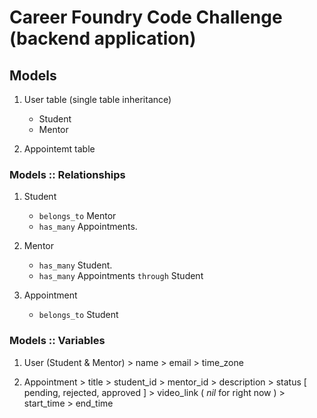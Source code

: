 # Career Foundry Code Challenge (backend application)

## **Models**

  1. User table (single table inheritance)
      - Student
      - Mentor

  2. Appointemt table

### **Models :: Relationships**
  1. Student
     - `belongs_to` Mentor
     - `has_many` Appointments.

  2. Mentor
     - `has_many` Student.
     - `has_many` Appointments `through` Student

  3. Appointment
      - `belongs_to` Student

### **Models :: Variables**

  1. User (Student & Mentor)
    > name
    > email
    > time_zone

  2. Appointment
    > title
    > student_id
    > mentor_id
    > description
    > status [ pending, rejected, approved ]
    > video_link ( *nil* for right now )
    > start_time
    > end_time



